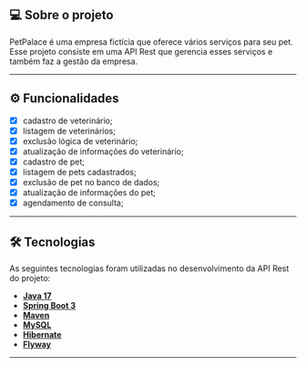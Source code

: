 ## 💻 Sobre o projeto

PetPalace é uma empresa fictícia que oferece vários serviços para seu pet. Esse projeto consiste em uma API Rest que gerencia esses serviços e também faz a gestão da empresa.

---

## ⚙️ Funcionalidades
- [x] cadastro de veterinário;
- [x] listagem de veterinários;
- [x] exclusão lógica de veterinário;
- [x] atualização de informações do veterinário;
- [x] cadastro de pet;
- [x] listagem de pets cadastrados;
- [x] exclusão de pet no banco de dados;
- [x] atualização de informações do pet;
- [x] agendamento de consulta;

---

## 🛠 Tecnologias

As seguintes tecnologias foram utilizadas no desenvolvimento da API Rest do projeto:

- **[Java 17](https://www.oracle.com/java)**
- **[Spring Boot 3](https://spring.io/projects/spring-boot)**
- **[Maven](https://maven.apache.org)**
- **[MySQL](https://www.mysql.com)**
- **[Hibernate](https://hibernate.org)**
- **[Flyway](https://flywaydb.org)**

---
